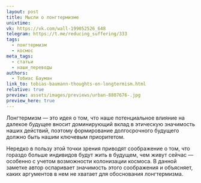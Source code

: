 ```yaml
---
layout: post
title: Мысли о лонгтермизме
unixtime: 
vk: https://vk.com/wall-199052526_648
telegram: https://t.me/reducing_suffering/333
tags:
  - лонгтермизм
  - космос
meta_tags:
  - статьи
  - наши_переводы
authors:
  - Тобиас Бауман
link_to: tobias-baumann-thoughts-on-longtermism.html
relative: true
preview: assets/images/previews/urban-8807676-.jpg
preview_here: true
---
```

Лонгтермизм — это идея о том, что наше потенциальное влияние на далекое будущее вносит доминирующий вклад в этическую значимость наших действий, поэтому формирование долгосрочного будущего должно быть нашим ключевым приоритетом.

Нередко в пользу этой точки зрения приводят соображение о том, что гораздо больше индивидов будут жить в будущем, чем живут сейчас — особенно с учетом возможности колонизации космоса. В данной заметке автор оспаривает значимость этого соображения и объясняет, каких аргументов в нем не хватает для обоснования лонгтермизма.
